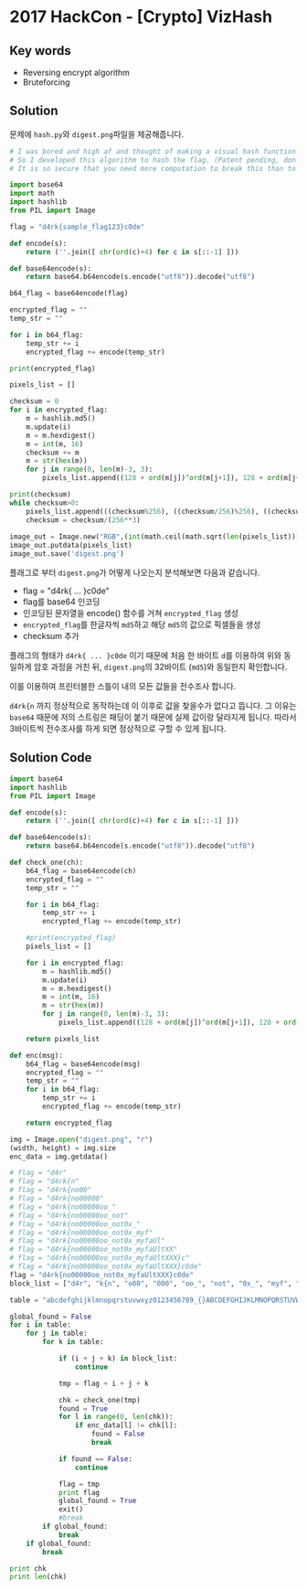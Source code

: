 # 2017 HackCon - [Crypto] VizHash

## Key words

- Reversing encrypt algorithm
- Bruteforcing

## Solution

문제에 `hash.py`와 `digest.png`파일을 제공해줍니다.

```python
# I was bored and high af and thought of making a visual hash function where instead of a digest we get a png as hash of a string 
# So I developed this algorithm to hash the flag. (Patent pending, don't even think of copying it)
# It is so secure that you need more computation to break this than to break a sha256 hash

import base64
import math
import hashlib
from PIL import Image

flag = "d4rk{sample_flag123}c0de"

def encode(s):
    return (''.join([ chr(ord(c)+4) for c in s[::-1] ]))

def base64encode(s):
    return base64.b64encode(s.encode("utf8")).decode("utf8")

b64_flag = base64encode(flag)

encrypted_flag = ""
temp_str = ""

for i in b64_flag:
    temp_str += i
    encrypted_flag += encode(temp_str)

print(encrypted_flag)

pixels_list = []

checksum = 0
for i in encrypted_flag:
    m = hashlib.md5()
    m.update(i)
    m = m.hexdigest()
    m = int(m, 16)
    checksum += m
    m = str(hex(m))
    for j in range(0, len(m)-3, 3):
        pixels_list.append((128 + ord(m[j])^ord(m[j+1]), 128 + ord(m[j+1])^ord(m[j+2]), 128 + ord(m[j+2])^ord(m[j+3])))

print(checksum)
while checksum>0:
    pixels_list.append(((checksum%256), ((checksum/256)%256), ((checksum/(256*256))%256)))
    checksum = checksum/(256**3)
    
image_out = Image.new("RGB",(int(math.ceil(math.sqrt(len(pixels_list)))),int(math.ceil(math.sqrt(len(pixels_list))))))
image_out.putdata(pixels_list)
image_out.save('digest.png')
```

플래그로 부터 `digest.png`가 어떻게 나오는지 분석해보면 다음과 같습니다.

- flag = "d4rk{ ... }c0de"
- flag를 base64 인코딩
- 인코딩된 문자열을 encode() 함수를 거쳐 `encrypted_flag` 생성
- `encrypted_flag`를 한글자씩 `md5`하고 해당 `md5`의 값으로 픽셀들을 생성
- checksum 추가

플래그의 형태가 `d4rk{ ... }c0de` 이기 때문에 처음 한 바이트 `d`를 이용하여 위와 동일하게 암호 과정을 거친 뒤, `digest.png`의 32바이트 (`md5`)와 동일한지 확인합니다. 

이를 이용하여 프린터블한 스틀이 내의 모든 값들을 전수조사 합니다.

`d4rk{n` 까지 정상적으로 동작하는데 이 이후로 값을 찾을수가 없다고 뜹니다. 그 이유는 `base64` 때문에 저의 스트링은 패딩이 붙기 때문에 실제 값이랑 달라지게 됩니다. 따라서 3바이트씩 전수조사를 하게 되면 정상적으로 구할 수 있게 됩니다.

## Solution Code

```python
import base64
import hashlib
from PIL import Image

def encode(s):
    return (''.join([ chr(ord(c)+4) for c in s[::-1] ]))

def base64encode(s):
    return base64.b64encode(s.encode("utf8")).decode("utf8")

def check_one(ch):
    b64_flag = base64encode(ch)
    encrypted_flag = ""
    temp_str = ""

    for i in b64_flag:
        temp_str += i
        encrypted_flag += encode(temp_str)

    #print(encrypted_flag)
    pixels_list = []

    for i in encrypted_flag:
        m = hashlib.md5()
        m.update(i)
        m = m.hexdigest()
        m = int(m, 16)
        m = str(hex(m))
        for j in range(0, len(m)-3, 3):
            pixels_list.append((128 + ord(m[j])^ord(m[j+1]), 128 + ord(m[j+1])^ord(m[j+2]), 128 + ord(m[j+2])^ord(m[j+3])))

    return pixels_list

def enc(msg):
    b64_flag = base64encode(msg)
    encrypted_flag = ""
    temp_str = ""
    for i in b64_flag:
        temp_str += i
        encrypted_flag += encode(temp_str)

    return encrypted_flag

img = Image.open("digest.png", "r")
(width, height) = img.size
enc_data = img.getdata()

# flag = "d4r"
# flag = "d4rk{n"
# flag = "d4rk{no00"
# flag = "d4rk{no00000"
# flag = "d4rk{no00000oo_"
# flag = "d4rk{no00000oo_not"
# flag = "d4rk{no00000oo_not0x_"
# flag = "d4rk{no00000oo_not0x_myf"
# flag = "d4rk{no00000oo_not0x_myfaUl"
# flag = "d4rk{no00000oo_not0x_myfaUltXX"
# flag = "d4rk{no00000oo_not0x_myfaUltXXX}c"
# flag = "d4rk{no00000oo_not0x_myfaUltXXX}c0de"
flag = "d4rk{no00000oo_not0x_myfaUltXXX}c0de"
block_list = ["d4r", "k{n", "o00", "000", "oo_", "not", "0x_", "myf", "aUl", "tXX", "X}c", "0de"]

table = "abcdefghijklmnopqrstuvwxyz0123456789_{}ABCDEFGHIJKLMNOPQRSTUVWXYZ"

global_found = False
for i in table:
    for j in table:
        for k in table:

            if (i + j + k) in block_list:
                continue

            tmp = flag + i + j + k

            chk = check_one(tmp)
            found = True
            for l in range(0, len(chk)):
                if enc_data[l] != chk[l]:
                    found = False
                    break

            if found == False:
                continue

            flag = tmp
            print flag
            global_found = True
            exit()
            #break
        if global_found:
            break
    if global_found:
        break

print chk
print len(chk)
```

